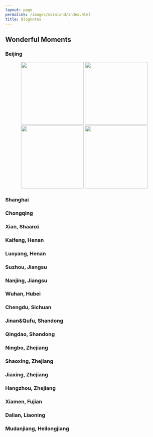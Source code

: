 ```yaml
---
layout: page
permalink: /images/mainland/index.html
title: Blognotes
---
```


## Wonderful Moments

### Beijing

<center>
<img src="https://jiachunli98.github.io/figures/bj1.jpg" width="200">
<img src="https://jiachunli98.github.io/figures/bj2.jpg" width="200">
<img src="https://jiachunli98.github.io/figures/bj5.jpg" width="200">
<img src="https://jiachunli98.github.io/figures/bj7.jpg" width="200">
</center>

### Shanghai
### Chongqing
### Xian, Shaanxi
### Kaifeng, Henan
### Luoyang, Henan
### Suzhou, Jiangsu
### Nanjing, Jiangsu
### Wuhan, Hubei
### Chengdu, Sichuan
### Jinan&Qufu, Shandong
### Qingdao, Shandong
### Ningbo, Zhejiang
### Shaoxing, Zhejiang
### Jiaxing, Zhejiang
### Hangzhou, Zhejiang
### Xiamen, Fujian
### Dalian, Liaoning
### Mudanjiang, Heilongjiang

